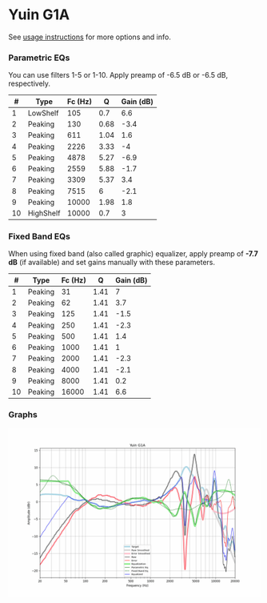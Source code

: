 # Yuin G1A
See [usage instructions](https://github.com/jaakkopasanen/AutoEq#usage) for more options and info.

### Parametric EQs
You can use filters 1-5 or 1-10. Apply preamp of -6.5 dB or -6.5 dB, respectively.

|   # | Type      |   Fc (Hz) |    Q |   Gain (dB) |
|-----|-----------|-----------|------|-------------|
|   1 | LowShelf  |       105 | 0.7  |         6.6 |
|   2 | Peaking   |       130 | 0.68 |        -3.4 |
|   3 | Peaking   |       611 | 1.04 |         1.6 |
|   4 | Peaking   |      2226 | 3.33 |        -4   |
|   5 | Peaking   |      4878 | 5.27 |        -6.9 |
|   6 | Peaking   |      2559 | 5.88 |        -1.7 |
|   7 | Peaking   |      3309 | 5.37 |         3.4 |
|   8 | Peaking   |      7515 | 6    |        -2.1 |
|   9 | Peaking   |     10000 | 1.98 |         1.8 |
|  10 | HighShelf |     10000 | 0.7  |         3   |

### Fixed Band EQs
When using fixed band (also called graphic) equalizer, apply preamp of **-7.7 dB** (if available) and set gains manually with these parameters.

|   # | Type    |   Fc (Hz) |    Q |   Gain (dB) |
|-----|---------|-----------|------|-------------|
|   1 | Peaking |        31 | 1.41 |         7   |
|   2 | Peaking |        62 | 1.41 |         3.7 |
|   3 | Peaking |       125 | 1.41 |        -1.5 |
|   4 | Peaking |       250 | 1.41 |        -2.3 |
|   5 | Peaking |       500 | 1.41 |         1.4 |
|   6 | Peaking |      1000 | 1.41 |         1   |
|   7 | Peaking |      2000 | 1.41 |        -2.3 |
|   8 | Peaking |      4000 | 1.41 |        -2.1 |
|   9 | Peaking |      8000 | 1.41 |         0.2 |
|  10 | Peaking |     16000 | 1.41 |         6.6 |

### Graphs
![](./Yuin%20G1A.png)
